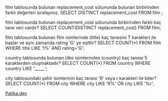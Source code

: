 film tablosunda bulunan replacement_cost sütununda bulunan birbirinden farklı değerleri sıralayınız.
SELECT DISTINCT replacement_cost FROM film ;

film tablosunda bulunan replacement_cost sütununda birbirinden farklı kaç tane veri vardır?
SELECT COUNT(DISTINCT replacement_cost) FROM film;

film tablosunda bulunan film isimlerinde (title) kaç tanesini T karakteri ile başlar ve aynı zamanda rating 'G' ye eşittir?
SELECT COUNT(*) FROM film WHERE title LIKE 't%' AND rating='G';

country tablosunda bulunan ülke isimlerinden (country) kaç tanesi 5 karakterden oluşmaktadır?
SELECT COUNT(*) FROM country WHERE country LIKE '_____';

city tablosundaki şehir isimlerinin kaç tanesi 'R' veya r karakteri ile biter?
SELECT COUNT(*) FROM city WHERE city LIKE 'R%' OR city LIKE '%r';

[Patika.dev](https://www.patika.dev/tr)
